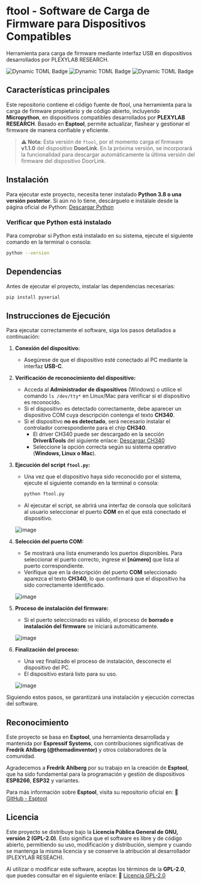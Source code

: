 # ftool - Software de Carga de Firmware para Dispositivos Compatibles
Herramienta para carga de firmware mediante interfaz USB en dispositivos desarrollados por PLEXYLAB RESEARCH.

![Dynamic TOML Badge](https://img.shields.io/badge/dynamic/toml?url=https%3A%2F%2Fraw.githubusercontent.com%2Fplexylab%2Fftool%2Frefs%2Fheads%2Fmain%2Fpyproject.toml&label=Estado&query=%24.project.status&color=orange)
![Dynamic TOML Badge](https://img.shields.io/badge/dynamic/toml?url=https%3A%2F%2Fraw.githubusercontent.com%2Fplexylab%2Fftool%2Frefs%2Fheads%2Fmain%2Fpyproject.toml&label=Versión&query=%24.project.version&color=red)
![Dynamic TOML Badge](https://img.shields.io/badge/dynamic/toml?url=https%3A%2F%2Fraw.githubusercontent.com%2Fplexylab%2Fftool%2Frefs%2Fheads%2Fmain%2Fpyproject.toml&label=Licencia&query=%24.project.license.text)

## Características principales
Este repositorio contiene el código fuente de ftool, una herramienta para la carga de firmware propietario y de código abierto, incluyendo **Micropython**, en dispositivos compatibles desarrollados por **PLEXYLAB RESEARCH**. Basado en **Esptool**, permite actualizar, flashear y gestionar el firmware de manera confiable y eficiente.

> **⚠️ Nota:** Esta versión de `ftool`, por el momento carga el firmware **v1.1.0** del dispositivo **DoorLink**. En la próxima versión, se incorporará la funcionalidad para descargar automáticamente la última versión del firmware del dispositivo DoorLink.

## Instalación

Para ejecutar este proyecto, necesita tener instalado **Python 3.8 o una versión posterior**. Si aún no lo tiene, descárguelo e instálale desde la página oficial de Python: [Descargar Python](https://www.python.org/downloads/)

### Verificar que Python está instalado
Para comprobar si Python está instalado en su sistema, ejecute el siguiente comando en la terminal o consola:

```sh
python --version
```

## Dependencias

Antes de ejecutar el proyecto, instalar las dependencias necesarias:

```sh
pip install pyserial
```

## Instrucciones de Ejecución

Para ejecutar correctamente el software, siga los pasos detallados a continuación:

1. **Conexión del dispositivo:**
   - Asegúrese de que el dispositivo esté conectado al PC mediante la interfaz **USB-C**.

2. **Verificación de reconocimiento del dispositivo:**
   - Acceda al **Administrador de dispositivos** (Windows) o utilice el comando `ls /dev/tty*` en Linux/Mac para verificar si el dispositivo es reconocido.
   - Si el dispositivo es detectado correctamente, debe aparecer un dispositivo COM cuya descripción contenga el texto **CH340**.
   - Si el dispositivo **no es detectado**, será necesario instalar el controlador correspondiente para el chip **CH340**.
     - El driver CH340 puede ser descargado en la sección **Driver&Tools** del siguiente enlace: [Descargar CH340](https://www.wch-ic.com/search?q=CH340&t=downloads)
     - Seleccione la opción correcta según su sistema operativo (**Windows, Linux o Mac**).

3. **Ejecución del script `ftool.py`:**
   - Una vez que el dispositivo haya sido reconocido por el sistema, ejecute el siguiente comando en la terminal o consola:
     
     ```sh
     python ftool.py
     ```
   - Al ejecutar el script, se abrirá una interfaz de consola que solicitará al usuario seleccionar el puerto **COM** en el que está conectado el dispositivo.
     
   ![image](https://github.com/user-attachments/assets/46379be2-6b90-4291-b04d-bb062ee662c5)


4. **Selección del puerto COM:**
   - Se mostrará una lista enumerando los puertos disponibles. Para seleccionar el puerto correcto, ingrese el **[número]** que lista al puerto correspondiente.
   - Verifique que en la descripción del puerto **COM** seleccionado aparezca el texto **CH340**, lo que confirmará que el dispositivo ha sido correctamente identificado.
  
   ![image](https://github.com/user-attachments/assets/50bbbb97-98ed-4e93-b550-2ba7e5730082)


5. **Proceso de instalación del firmware:**
   - Si el puerto seleccionado es válido, el proceso de **borrado e instalación del firmware** se iniciará automáticamente.

   ![image](https://github.com/user-attachments/assets/4c8b2f19-ac7c-4240-9049-016b93dae196)


6. **Finalización del proceso:**
   - Una vez finalizado el proceso de instalación, desconecte el dispositivo del PC.
   - El dispositivo estará listo para su uso.
  
   ![image](https://github.com/user-attachments/assets/866e0155-60fc-49af-b597-cc66493b0cb8)


Siguiendo estos pasos, se garantizará una instalación y ejecución correctas del software.

## Reconocimiento

Este proyecto se basa en **Esptool**, una herramienta desarrollada y mantenida por **Espressif Systems**, con contribuciones significativas de **Fredrik Ahlberg (@themadinventor)** y otros colaboradores de la comunidad.

Agradecemos a **Fredrik Ahlberg** por su trabajo en la creación de **Esptool**, que ha sido fundamental para la programación y gestión de dispositivos **ESP8266**, **ESP32** y variantes.

Para más información sobre **Esptool**, visita su repositorio oficial en: 🔗 [GitHub - Esptool](https://github.com/espressif/esptool)

## Licencia

Este proyecto se distribuye bajo la **Licencia Pública General de GNU, versión 2 (GPL-2.0)**. Esto significa que el software es libre y de código abierto, permitiendo su uso, modificación y distribución, siempre y cuando se mantenga la misma licencia y se conserve la atribución al desarrollador (PLEXYLAB RESEACH).

Al utilizar o modificar este software, aceptas los términos de la **GPL-2.0**, que puedes consultar en el siguiente enlace: 🔗 [Licencia GPL-2.0](https://www.gnu.org/licenses/old-licenses/gpl-2.0.html)
